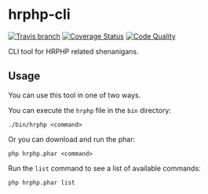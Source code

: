 # hrphp-cli
[![Travis branch](https://img.shields.io/travis/hrphp/hrphp-cli.svg?style=flat)](https://travis-ci.org/hrphp/hrphp-cli) [![Coverage Status](http://img.shields.io/scrutinizer/coverage/g/hrphp/hrphp-cli.svg?style=flat)](https://scrutinizer-ci.com/g/hrphp/hrphp-cli/?branch=master) [![Code Quality](http://img.shields.io/scrutinizer/g/hrphp/hrphp-cli.svg?style=flat)](https://scrutinizer-ci.com/g/hrphp/hrphp-cli/?branch=master)

CLI tool for HRPHP related shenanigans.

## Usage
You can use this tool in one of two ways.

You can execute the `hrphp` file in the `bin` directory:
```
./bin/hrphp <command>
```

Or you can download and run the phar:
```
php hrphp.phar <command>
```

Run the `list` command to see a list of available commands:
```
php hrphp.phar list
```

